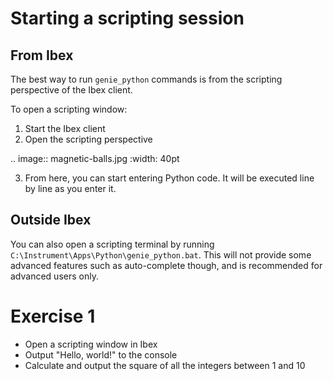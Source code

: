 Starting a scripting session
============================

From Ibex
---------

The best way to run ``genie_python`` commands is from the scripting perspective of the Ibex client.

To open a scripting window:

1. Start the Ibex client
2. Open the scripting perspective

.. image:: magnetic-balls.jpg 
    :width: 40pt

3. From here, you can start entering Python code. It will be executed line by line as you enter it.

Outside Ibex
------------

You can also open a scripting terminal by running ``C:\Instrument\Apps\Python\genie_python.bat``. This will not provide some advanced features such as auto-complete though, and is recommended for advanced users only.

**Exercise 1**
==============

- Open a scripting window in Ibex
- Output "Hello, world!" to the console
- Calculate and output the square of all the integers between 1 and 10